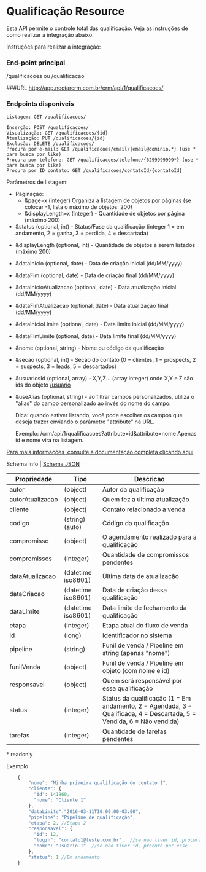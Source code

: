 # Qualificação Resource

Esta API permite o controle total das qualificação. Veja as instruções de como realizar a integração abaixo.

Instruções para realizar a integração:

### End-point principal
/qualificacoes ou /qualificacao

###URL
http://app.nectarcrm.com.br/crm/api/1/qualificacoes/

### Endpoints disponíveis
    Listagem: GET /qualificacoes/

    Inserção: POST /qualificacoes/
    Visualização: GET /qualificacoes/{id}
    Atualização: PUT /qualificacoes/{id}
    Exclusão: DELETE /qualificacoes/
    Procura por e-mail: GET /qualificacoes/email/{email@dominio.*} (use * para busca por like)
    Procura por telefone: GET /qualificacoes/telefone/{6299999999*} (use * para busca por like)
    Procura por ID contato: GET /qualificacoes/contatoId/{contatoId}
    
Parâmetros de listagem:
* Páginação: 
    * &page=x (integer) Organiza a listagem de objetos por páginas (se colocar -1, lista o máximo de objetos: 200)
    * &displayLength=x (integer) - Quantidade de objetos por página (máximo 200)
* &status (optional, int) - Status/Fase da qualificação (integer 1 = em andamento, 2 = ganha, 3 = perdida, 4 = descartada)
+ &displayLength (optional, int) - Quantidade de objetos a serem listados (máximo 200)
+ &dataInicio (optional, date) - Data de criação inicial (dd/MM/yyyy)
+ &dataFim (optional, date) - Data de criação final (dd/MM/yyyy)
+ &dataInicioAtualizacao (optional, date) - Data atualização inicial (dd/MM/yyyy)
+ &dataFimAtualizacao (optional, date) - Data atualização final (dd/MM/yyyy)
+ &dataInicioLimite (optional, date) - Data limite inicial (dd/MM/yyyy)
+ &dataFimLimite (optional, date) - Data limite final (dd/MM/yyyy)
+ &nome (optional, string) - Nome ou código da qualificação
+ &secao (optional, int) - Seção do contato (0 = clientes, 1 = prospects, 2 = suspects, 3 = leads, 5 = descartados)
+ &usuariosId (optional, array) - X,Y,Z... (array integer) onde X,Y e Z são ids do objeto [/usuario](../usuario)
+ &useAlias (optional, string) - ao filtrar campos personalizados, utiliza o "alias" do campo personalizado ao invés do nome do campo.


    Dica: quando estiver listando, você pode escolher os campos que deseja trazer enviando o parâmetro "attribute" na URL.
    
    Exemplo:
    /crm/api/1/qualificacoes?attribute=id&attribute=nome
    Apenas id e nome virá na listagem.
    
[Para mais informações, consulte a documentação completa clicando aqui](http://docs.nectarcrm.apiary.io)

Schema Info | [Schema JSON](schema.json)

Propriedade | Tipo | Descricao
------------ | ------------- | -------------
autor | (object) | Autor da qualificação
autorAtualizacao | (object) | Quem fez a última atualização
cliente | (object) | Contato relacionado a venda
codigo | (string)(auto) | Código da qualificação
compromisso | (object) | O agendamento realizado para a qualificação
compromissos | (integer) | Quantidade de compromissos pendentes
dataAtualizacao | (datetime iso8601) | Última data de atualização
dataCriacao | (datetime iso8601) | Data de criação dessa qualificação
dataLimite | (datetime iso8601) | Data limite de fechamento da qualificação
etapa | (integer) | Etapa atual do fluxo de venda
id | (long) | Identificador no sistema
pipeline | (string) | Funil de venda / Pipeline em string (apenas "nome")
funilVenda | (object) | Funil de venda / Pipeline em objeto (com nome e id)
responsavel | (object) | Quem será responsável por essa qualificação
status | (integer) | Status da qualificação (1 = Em andamento, 2 = Agendada, 3 = Qualificada, 4 = Descartada, 5 = Vendida, 6 = Não vendida)
tarefas | (integer) | Quantidade de tarefas pendentes

\* readonly

Exemplo
```js
    {
        "nome": "Minha primeira qualificação do contato 1",
        "cliente": {
          "id": 141960,
          "nome": "Cliente 1"
        },
	    "dataLimite":"2016-03-11T10:00:00-03:00",
        "pipeline": "Pipeline de qualificação",
        "etapa": 2, //Etapa 2
        "responsavel": {
          "id": 12,
          "login": "contato1@teste.com.br",  //se nao tiver id, procura por esse
          "nome": "Usuario 1"  //se nao tiver id, procura por esse
        },
        "status": 1 //Em andamento
    }
```